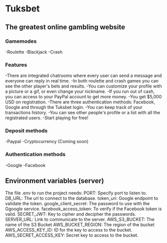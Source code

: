 # Tuksbet

## The greatest online gambling website

### Gamemodes
-Roulette
-Blackjack
-Crash

### Features
-There are integrated chatrooms where every user can send a message and everyone can reply in real time.
-In both roulette and crash games you can see the other player's bets and results.
-You can customize your profile with a picture or a gif, or even change your nickname.
-If you run out of cash, you can access to your PayPal account to get more money.
-You get $5,000 USD on registration.
-There are three authentication methods: Facebook, Google and through the Tuksbet login.
-You can keep track of your transactions history.
-You can see other people's profile or a list with all the registrated users.
-Start playing for free!

### Deposit methods
-Paypal
-Cryptocurrency (Coming soon)

### Authentication methods
-Google
-Facebook

## Environment variables (server)
The file .env to run the project needs:
PORT: Specify port to listen to.
DB_URL: The url to connect to the database.
token_uri: Google endpoint to  validate the token.
google_client_secret: The password to use with the Ggoogle service.
facebook_access_token: To verify if the Facebook token is valid.
SECRET_JWT: Key to cipher and decipher the passwords.
SERVER_URL: Link to communicate to the server.
AWS_S3_BUCKET: The name of the S3 Bucket
AWS_BUCKET_REGION: The region of the bucket
AWS_ACCESS_KEY_ID: ID for the key to access to the bucket.
AWS_SECRET_ACCESS_KEY: Secret key to access to the bucket.
